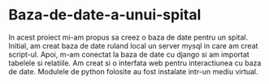 # Baza-de-date-a-unui-spital

In acest proiect mi-am propus sa creez o baza de date pentru un spital. Initial, am creat baza de date ruland local un server mysql in care am creat script-ul. Apoi, m-am conectat la baza de date cu django si am importat tabelele si relatiile. Am creat si o interfata web pentru interactiunea cu baza de date. Modulele de python folosite au fost instalate intr-un mediu virtual.
